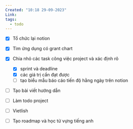 ```yaml
---
Created: "10:18 29-09-2023"
Link: 
tags:
  - todo
---
```



- [x] Tổ chức lại notion
- [x] Tìm ứng dụng có grant chart
- [x] Chia nhỏ các task công việc project và xác định rõ 
	- [x] sprint và deadline
	- [x] các giá trị cần đạt được
	- [ ] tạo biểu mẫu báo cáo tiến độ hằng ngày trên notion
- [ ] Tạo bài viết hướng dẫn
- [ ]  Làm todo project
- [ ] Vietlish
- [ ]  Tạo roadmap và học từ vựng tiếng anh



